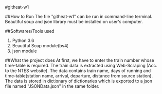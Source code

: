 #githeat-w1

##How to Run
The file "githeat-w1" can be run in command-line terminal. Beautiful soup and json library must be
installed on user's computer.

##Softwares/Tools used
1. Python 3.6
2. Beautiful Soup module(bs4)
3. json module

##What the project does
At first, we have to enter the train number whose time-table is required. The train data is
extracted using Web-Scraping (Acc. to the NTES website). The data contains train name, days of running 
and time-table(station name, arrival, departure, distance from source station). The data is stored in 
dictionary of dictionaries which is exported to a json file named "JSONData.json" in the same folder.